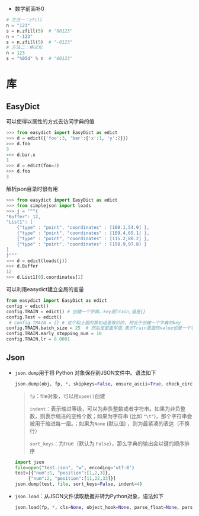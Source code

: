- 数字前面补0

```python
# 方法一：zfill
n = "123"
s = n.zfill(5)	# "00123"
n = "-123"
s = n.zfill(5)	# "-0123"
# 方法二：格式化
n = 123
s = "%05d" % n	# "00123"
```

# 库

## EasyDict

可以使得以属性的方式去访问字典的值

```python
>>> from easydict import EasyDict as edict
>>> d = edict({'foo':3, 'bar':{'x':1, 'y':2}})
>>> d.foo
3
>>> d.bar.x
1
>>> d = edict(foo=3)
>>> d.foo
3
```

解析json目录时很有用

```python
>>> from easydict import EasyDict as edict
>>> from simplejson import loads
>>> j = """{
"Buffer": 12,
"List1": [
    {"type" : "point", "coordinates" : [100.1,54.9] },
    {"type" : "point", "coordinates" : [109.4,65.1] },
    {"type" : "point", "coordinates" : [115.2,80.2] },
    {"type" : "point", "coordinates" : [150.9,97.8] }
]
}"""
>>> d = edict(loads(j))
>>> d.Buffer
12
>>> d.List1[0].coordinates[1]
```

可以利用easydict建立全局的变量

```python
from easydict import EasyDict as edict
config = edict()
config.TRAIN = edict() # 创建一个字典，key是Train,值是{}
config.Test = edict()
 # config.TRAIN = {} # 这个和上面的那句话是等价的，相当于创建一个字典的key
config.TRAIN.batch_size = 25  # 然后在里面写值,表示Train里面的value也是一个字典
config.TRAIN.early_stopping_num = 10
config.TRAIN.lr = 0.0001
```

## Json

- `json.dump`用于将 Python 对象保存到JSON文件中。语法如下

  ```python
  json.dump(obj, fp, *, skipkeys=False, ensure_ascii=True, check_circular=True, allow_nan=True, cls=None, indent=None, separators=None, default=None, sort_keys=False, **kw)
  ```

  > `fp`：file对象，可以用`open()`创建
  >
  > `indent`：表示缩进等级，可以为非负整数或者字符串。如果为非负整数，则表示缩进的空格个数；如果为字符串 (比如 `"\t"`)，那个字符串会被用于缩进每一层。；如果为`None` (默认值) ，则为最紧凑的表达（不换行）
  >
  > `sort_keys`：为true（默认为 `False`），那么字典的输出会以键的顺序排序

  ```python
  import json
  file=open("test.json", "w", encoding='utf-8')
  test=[{"num":1, "position":[1,2,3]},
  	   {"num":2, "position":[11,22,33]}]
  json.dump(test, file, sort_keys=False, indent=4)
  ```

- `json.load`：从JSON文件读取数据并转为Python对象，语法如下

  ```python
  json.load(fp, *, cls=None, object_hook=None, parse_float=None, parse_int=None, parse_constant=None, object_pairs_hook=None, **kw)
  ```

  